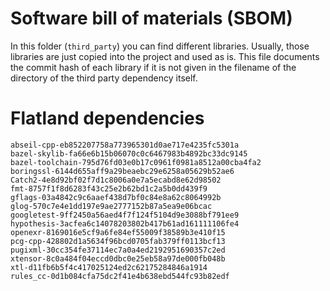 # Software bill of materials (SBOM)

In this folder (`third_party`) you can find different libraries.
Usually, those libraries are just copied into the project and used as is.
This file documents the commit hash of each library if it is not given in the filename of the directory of the third party dependency itself.


# Flatland dependencies

```text
abseil-cpp-eb852207758a773965301d0ae717e4235fc5301a
bazel-skylib-fa66e6b15b06070c0c6467983b4892bc33dc9145
bazel-toolchain-795d76fd03e0b17c0961f0981a8512a00cba4fa2
boringssl-6144d655aff9a29beaebc29e6258a05629b52ae6
Catch2-4e8d92bf02f7d1c8006a0e7a5ecabd8e62d98502
fmt-8757f1f8d6283f43c25e2b62bd1c2a5b0dd439f9
gflags-03a4842c9c6aaef438d7bf0c84e8a62c8064992b
glog-570c7e4e1dd197e9ae2777152b87a5ea9e06bcac
googletest-9ff2450a56aed4f7f124f5104d9e3088bf791ee9
hypothesis-3acfea6c14078203802b417b61ad161111106fe4
openexr-8169016e5cf9a6fe84ef55009f38589b3e410f15
pcg-cpp-428802d1a5634f96bcd0705fab379ff0113bcf13
pugixml-30cc354fe37114ec7a0a4ed2192951690357c2ed
xtensor-8c0a484f04eccd0dbc0e25eb58a97de000fb048b
xtl-d11fb6b5f4c417025124ed2c62175284846a1914
rules_cc-0d1b084cfa75dc2f41e4b638ebd544fc93b82edf
```

